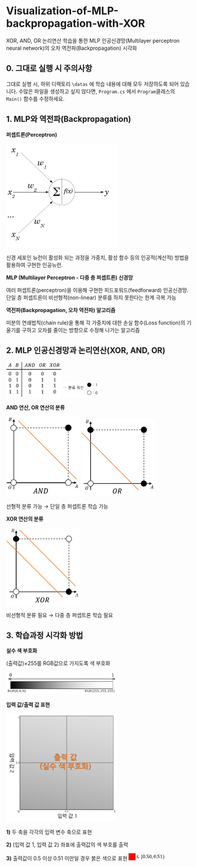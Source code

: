 # Visualization-of-MLP-backpropagation-with-XOR
XOR, AND, OR 논리연산 학습을 통한 MLP 인공신경망(Multilayer perceptron neural network)의 오차 역전파(Backpropagation) 시각화

## 0. 그대로 실행 시 주의사항
그대로 실행 시, 하위 디렉토리 ```\datas``` 에 학습 내용에 대해 모두 저장하도록 되어 있습니다.
수많은 파일을 생성하고 싶지 않다면, ```Program.cs``` 에서 ```Program```클래스의 ```Main()``` 함수를 수정하세요.

## 1. MLP와 역전파(Backpropagation)
**퍼셉트론(Perceptron)**

<img src="./images/perceptron-2.png" alt="perceptron_structure" width="300"/>

 신경 세포인 뉴런이 활성화 되는 과정을 가중치, 활성 함수 등의 인공적(계산적) 방법을 활용하여 구현한 인공뉴런.

**MLP (Multilayer Perceptron - 다중 층 퍼셉트론) 신경망**

 여러 퍼셉트론(perceptron)을 이용해 구현한 피드포워드(feedforward) 인공신경망. 단일 층 퍼셉트론이 비선형적(non-linear) 분류를 하지 못한다는 한계 극복 가능

**역전파(Backpropagation, 오차 역전파) 알고리즘**

 미분의 연쇄법칙(chain rule)을 통해 각 가중치에 대한 손실 함수(Loss function)의 기울기를 구하고 오차를 줄이는 방향으로 수정해 나가는 알고리즘
 
## 2. MLP 인공신경망과 논리연산(XOR, AND, OR)
<img src="./images/Logical_Operation.png" alt="" width="150"/>

<img src="./images/구분.png" alt="" width="100"/>

**AND 연산, OR 연산의 분류**
 
<img src="./images/AND.png" alt="" width="200"/>
<img src="./images/OR.png" alt="" width="200"/>
 
 선형적 분류 가능 → 단일 층 퍼셉트론 학습 가능
 
**XOR 연산의 분류**
 
<img src="./images/XOR.png" alt="" width="200"/>

 비선형적 분류 필요 → 다중 층 퍼셉트론 학습 필요
 
## 3. 학습과정 시각화 방법
**실수 색 부호화**

 (출력값)×255를 RGB값으로 가지도록 색 부호화

<img src="./images/실수시각화.png" alt="" width="300"/>

**입력 값/출력 값 표현**

<img src="./images/diagram.png" alt="" width="300"/>

**1)** 두 축을 각각의 입력 변수 축으로 표현

**2)** (입력 값 1, 입력 값 2) 좌표에 출력값의 색 부호를 출력

**3)** 출력값이 0.5 이상 0.51 미만일 경우 붉은 색으로 표현
<img src="./images/range.png" alt="" width="100"/>

